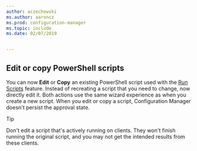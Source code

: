 ```yaml
---
author: aczechowski
ms.author: aaroncz
ms.prod: configuration-manager
ms.topic: include
ms.date: 02/07/2019


---
```


## <a name="bkmk_psedit"></a> Edit or copy PowerShell scripts
<!--3705507-->

You can now **Edit** or **Copy** an existing PowerShell script used with the [Run Scripts](/sccm/apps/deploy-use/create-deploy-scripts) feature. Instead of recreating a script that you need to change, now directly edit it. Both actions use the same wizard experience as when you create a new script. When you edit or copy a script, Configuration Manager doesn't persist the approval state. 

> [!Tip]  
> Don't edit a script that's actively running on clients. They won't finish running the original script, and you may not get the intended results from these clients.  

